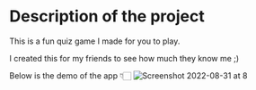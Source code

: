 # Description of the project

This is a fun quiz game I made for you to play. 

I created this for my friends to see how much they know me ;)

Below is the demo of the app 👇🏻
![Screenshot 2022-08-31 at 8](Screenshot%202022-08-31%20at%208_2.png)